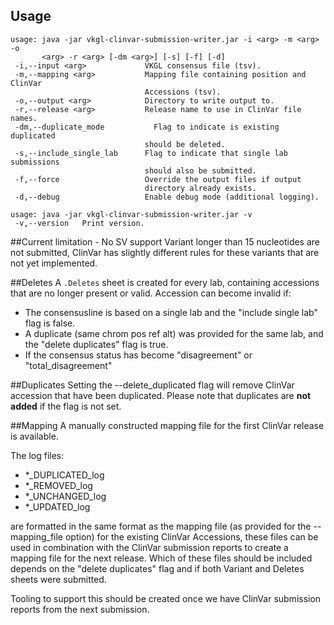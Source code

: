 ## Usage
```
usage: java -jar vkgl-clinvar-submission-writer.jar -i <arg> -m <arg> -o
       <arg> -r <arg> [-dm <arg>] [-s] [-f] [-d]
 -i,--input <arg>             VKGL consensus file (tsv).
 -m,--mapping <arg>           Mapping file containing position and ClinVar
                              Accessions (tsv).
 -o,--output <arg>            Directory to write output to.
 -r,--release <arg>           Release name to use in ClinVar file names.
 -dm,--duplicate_mode           Flag to indicate is existing duplicated
                              should be deleted.
 -s,--include_single_lab      Flag to indicate that single lab submissions
                              should also be submitted.
 -f,--force                   Override the output files if output
                              directory already exists.
 -d,--debug                   Enable debug mode (additional logging).

usage: java -jar vkgl-clinvar-submission-writer.jar -v
 -v,--version   Print version.
```

##Current limitation - No SV support
Variant longer than 15 nucleotides are not submitted, ClinVar has slightly different rules for these variants that are not yet implemented.

##Deletes
A ```.Deletes``` sheet is created for every lab, containing accessions that are no longer present or valid.
Accession can become invalid if:
- The consensusline is based on a single lab and the "include single lab" flag is false.
- A duplicate (same chrom pos ref alt) was provided for the same lab, and the "delete duplicates" flag is true.
- If the consensus status has become "disagreement" or "total_disagreement"

##Duplicates
Setting the --delete_duplicated flag will remove ClinVar accession that have been duplicated.
Please note that duplicates are **not added** if the flag is not set.

##Mapping
A manually constructed mapping file for the first ClinVar release is available.

The log files:
- *_DUPLICATED_log
- *_REMOVED_log
- *_UNCHANGED_log
- *_UPDATED_log

are formatted in the same format as the mapping file (as provided for the --mapping_file option) for the existing ClinVar Accessions, these files can be used in combination with the ClinVar submission reports to create a mapping file for the next release.
Which of these files should be included depends on the "delete duplicates" flag and if both Variant and Deletes sheets were submitted.

Tooling to support this should be created once we have ClinVar submission reports from the next submission.

